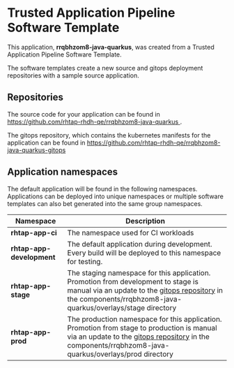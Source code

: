 # Trusted Application Pipeline Software Template

This application, **rrqbhzom8-java-quarkus**, was created from a Trusted Application Pipeline Software Template.

The software templates create a new source and gitops deployment repositories with a sample source application. 

## Repositories

The source code for your application can be found in [https://github.com/rhtap-rhdh-qe/rrqbhzom8-java-quarkus ](https://github.com/rhtap-rhdh-qe/rrqbhzom8-java-quarkus ).
 
The gitops repository, which contains the kubernetes manifests for the application can be found in 
[https://github.com/rhtap-rhdh-qe/rrqbhzom8-java-quarkus-gitops ](https://github.com/rhtap-rhdh-qe/rrqbhzom8-java-quarkus-gitops ) 

## Application namespaces 

The default application will be found in the following namespaces. Applications can be deployed into unique namespaces or multiple software templates can also bet generated into the same group namespaces.  

|  Namespace   |  Description   |  
| -------- | -------- |
| **rhtap-app-ci** | The namespace used for CI workloads |
| **rhtap-app-development** | The default application during development. Every build will be deployed to this namespace for testing. |
| **rhtap-app-stage** | The staging namespace for this application. Promotion from development to stage is manual via an update to the [gitops repository](https://github.com/rhtap-rhdh-qe/rrqbhzom8-java-quarkus-gitops ) in the components/rrqbhzom8-java-quarkus/overlays/stage directory |
| **rhtap-app-prod** | The production namespace for this application. Promotion from stage to production is manual via an update to the [gitops repository](https://github.com/rhtap-rhdh-qe/rrqbhzom8-java-quarkus-gitops ) in the components/rrqbhzom8-java-quarkus/overlays/prod directory |